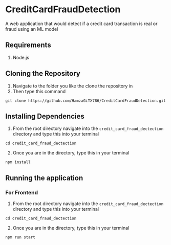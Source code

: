 # CreditCardFraudDetection
A web application that would detect if a credit card transaction is real or fraud using an ML model

## Requirements
1. Node.js

## Cloning the Repository
1. Navigate to the folder you like the clone the repository in
2. Then type this command
```
git clone https://github.com/HamzaGiTX786/CreditCardFraudDetection.git
```

## Installing Dependencies
1. From the root directory navigate into the `credit_card_fraud_dectection` directory and type this into your terminal
```
cd credit_card_fraud_dectection
```
2. Once you are in the directory, type this in your terminal
```
npm install
```

## Running the application
### For Frontend
1. From the root directory navigate into the `credit_card_fraud_dectection` directory and type this into your terminal
```
cd credit_card_fraud_dectection
```
2. Once you are in the directory, type this in your terminal
```
npm run start
```
